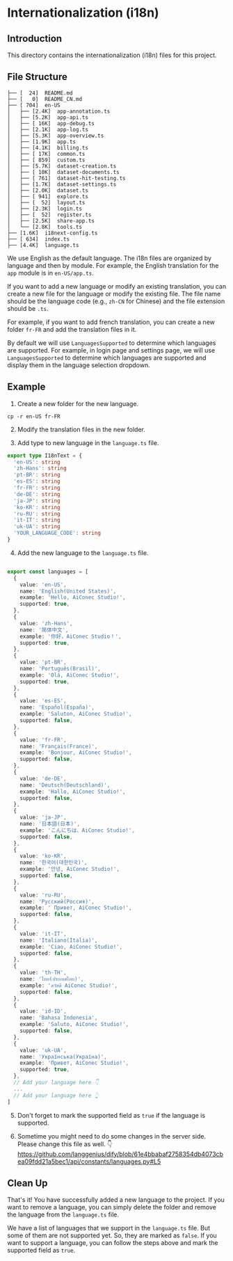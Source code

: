 # Internationalization (i18n)

## Introduction

This directory contains the internationalization (i18n) files for this project.

## File Structure

```
├── [  24]  README.md
├── [   0]  README_CN.md
├── [ 704]  en-US
│   ├── [2.4K]  app-annotation.ts
│   ├── [5.2K]  app-api.ts
│   ├── [ 16K]  app-debug.ts
│   ├── [2.1K]  app-log.ts
│   ├── [5.3K]  app-overview.ts
│   ├── [1.9K]  app.ts
│   ├── [4.1K]  billing.ts
│   ├── [ 17K]  common.ts
│   ├── [ 859]  custom.ts
│   ├── [5.7K]  dataset-creation.ts
│   ├── [ 10K]  dataset-documents.ts
│   ├── [ 761]  dataset-hit-testing.ts
│   ├── [1.7K]  dataset-settings.ts
│   ├── [2.0K]  dataset.ts
│   ├── [ 941]  explore.ts
│   ├── [  52]  layout.ts
│   ├── [2.3K]  login.ts
│   ├── [  52]  register.ts
│   ├── [2.5K]  share-app.ts
│   └── [2.8K]  tools.ts
├── [1.6K]  i18next-config.ts
├── [ 634]  index.ts
├── [4.4K]  language.ts
```

We use English as the default language. The i18n files are organized by language and then by module. For example, the English translation for the `app` module is in `en-US/app.ts`.

If you want to add a new language or modify an existing translation, you can create a new file for the language or modify the existing file. The file name should be the language code (e.g., `zh-CN` for Chinese) and the file extension should be `.ts`.

For example, if you want to add french translation, you can create a new folder `fr-FR` and add the translation files in it.

By default we will use `LanguagesSupported` to determine which languages are supported. For example, in login page and settings page, we will use `LanguagesSupported` to determine which languages are supported and display them in the language selection dropdown.

## Example

1. Create a new folder for the new language.

```
cp -r en-US fr-FR
```

2. Modify the translation files in the new folder.

3. Add type to new language in the `language.ts` file.

```typescript
export type I18nText = {
  'en-US': string
  'zh-Hans': string
  'pt-BR': string
  'es-ES': string
  'fr-FR': string
  'de-DE': string
  'ja-JP': string
  'ko-KR': string
  'ru-RU': string
  'it-IT': string
  'uk-UA': string
  'YOUR_LANGUAGE_CODE': string
}
```

4. Add the new language to the `language.ts` file.

```typescript

export const languages = [
  {
    value: 'en-US',
    name: 'English(United States)',
    example: 'Hello, AiConec Studio!',
    supported: true,
  },
  {
    value: 'zh-Hans',
    name: '简体中文',
    example: '你好，AiConec Studio！',
    supported: true,
  },
  {
    value: 'pt-BR',
    name: 'Português(Brasil)',
    example: 'Olá, AiConec Studio!',
    supported: true,
  },
  {
    value: 'es-ES',
    name: 'Español(España)',
    example: 'Saluton, AiConec Studio!',
    supported: false,
  },
  {
    value: 'fr-FR',
    name: 'Français(France)',
    example: 'Bonjour, AiConec Studio!',
    supported: false,
  },
  {
    value: 'de-DE',
    name: 'Deutsch(Deutschland)',
    example: 'Hallo, AiConec Studio!',
    supported: false,
  },
  {
    value: 'ja-JP',
    name: '日本語(日本)',
    example: 'こんにちは、AiConec Studio!',
    supported: false,
  },
  {
    value: 'ko-KR',
    name: '한국어(대한민국)',
    example: '안녕, AiConec Studio!',
    supported: false,
  },
  {
    value: 'ru-RU',
    name: 'Русский(Россия)',
    example: ' Привет, AiConec Studio!',
    supported: false,
  },
  {
    value: 'it-IT',
    name: 'Italiano(Italia)',
    example: 'Ciao, AiConec Studio!',
    supported: false,
  },
  {
    value: 'th-TH',
    name: 'ไทย(ประเทศไทย)',
    example: 'สวัสดี AiConec Studio!',
    supported: false,
  },
  {
    value: 'id-ID',
    name: 'Bahasa Indonesia',
    example: 'Saluto, AiConec Studio!',
    supported: false,
  },
  {
    value: 'uk-UA',
    name: 'Українська(Україна)',
    example: 'Привет, AiConec Studio!',
    supported: true,
  },
  // Add your language here 👇
  ...
  // Add your language here 👆
]
```

5. Don't forget to mark the supported field as `true` if the language is supported.

6. Sometime you might need to do some changes in the server side. Please change this file as well. 👇
https://github.com/langgenius/dify/blob/61e4bbabaf2758354db4073cbea09fdd21a5bec1/api/constants/languages.py#L5



## Clean Up

That's it! You have successfully added a new language to the project. If you want to remove a language, you can simply delete the folder and remove the language from the `language.ts` file.

We have a list of languages that we support in the `language.ts` file. But some of them are not supported yet. So, they are marked as `false`. If you want to support a language, you can follow the steps above and mark the supported field as `true`.
